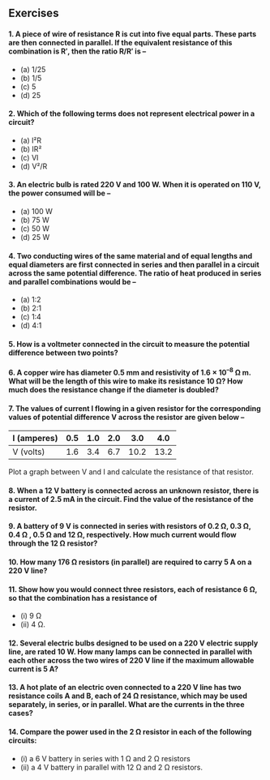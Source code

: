 
## Exercises
#### 1. A piece of wire of resistance R is cut into five equal parts. These parts are then connected in parallel. If the equivalent resistance of this combination is R′, then the ratio R/R′ is –
* (a) 1/25 
* (b) 1/5 
* (c) 5 
* (d) 25
#### 2. Which of the following terms does not represent electrical power in a circuit?
* (a) I²R 
* (b) IR² 
* (c) VI 
* (d) V²/R
#### 3. An electric bulb is rated 220 V and 100 W. When it is operated on 110 V, the power consumed will be –
* (a) 100 W 
* (b) 75 W 
* (c) 50 W 
* (d) 25 W
#### 4. Two conducting wires of the same material and of equal lengths and equal diameters are first connected in series and then parallel in a circuit across the same potential difference. The ratio of heat produced in series and parallel combinations would be –
* (a) 1:2 
* (b) 2:1
* (c) 1:4 
* (d) 4:1
#### 5. How is a voltmeter connected in the circuit to measure the potential difference between two points?
#### 6. A copper wire has diameter 0.5 mm and resistivity of 1.6 × 10<sup>–8</sup> Ω m. What will be the length of this wire to make its resistance 10 Ω? How much does the resistance change if the diameter is doubled?
#### 7. The values of current I flowing in a given resistor for the corresponding values of potential difference V across the resistor are given below –
|I (amperes)| 0.5 |1.0 |2.0| 3.0| 4.0|
|-|-|-|-|-|-|
|V (volts) |1.6 |3.4 |6.7 |10.2 |13.2|

Plot a graph between V and I and calculate the resistance of that resistor.
#### 8. When a 12 V battery is connected across an unknown resistor, there is a current of 2.5 mA in the circuit. Find the value of the resistance of the resistor.
#### 9. A battery of 9 V is connected in series with resistors of 0.2 Ω, 0.3 Ω, 0.4 Ω , 0.5 Ω and 12 Ω, respectively. How much current would flow through the 12 Ω resistor?
#### 10. How many 176 Ω resistors (in parallel) are required to carry 5 A on a 220 V line?
#### 11. Show how you would connect three resistors, each of resistance 6 Ω, so that the combination has a resistance of 
* (i) 9 Ω
* (ii) 4 Ω.
#### 12. Several electric bulbs designed to be used on a 220 V electric supply line, are rated 10 W. How many lamps can be connected in parallel with each other across the two wires of 220 V line if the maximum allowable current is 5 A?
#### 13. A hot plate of an electric oven connected to a 220 V line has two resistance coils A and B, each of 24 Ω resistance, which may be used separately, in series, or in parallel. What are the currents in the three cases?
#### 14. Compare the power used in the 2 Ω resistor in each of the following circuits: 
* (i) a 6 V battery in series with 1 Ω and 2 Ω resistors
* (ii) a 4 V battery in parallel with 12 Ω and 2 Ω resistors.
